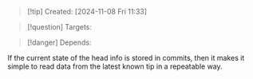 
>[!tip] Created: [2024-11-08 Fri 11:33]

>[!question] Targets: 

>[!danger] Depends: 

If the current state of the head info is stored in commits, then it makes it simple to read data from the latest known tip in a repeatable way.
